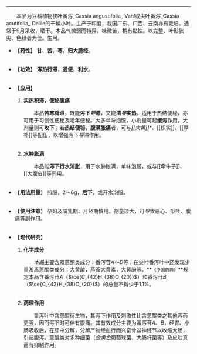 ---
&emsp;&emsp;本品为豆科植物狭叶番泻_Cassia angustifolia_ Vah<dfn>l</dfn>或尖叶番泻_Cassia acutifolia_ Delile的干燥小叶。主产于印度，我国广东、广西、云南亦有栽培。通常于9月采收，晒干。本品气微弱而特异，味微苦，稍有黏性。以完整、叶形狭尖、色绿者为佳。生用。

- 【**药性**】
	**甘**、**苦**，**寒**。**归大肠经**。<br></br>

- 【**功效**】
	**泻热行滞**，**通便**，**利水**。<br></br>

- 【**应用**】
	1. **实热积滞，便秘腹痛**
		
		&emsp;&emsp;本品**苦寒降泄**，既能**泻下<dfn>导</dfn>滞**，又能**清<dfn>导</dfn>实热**，适用于热结便秘，亦可用于习惯性便秘及老年便秘。大多单味泡服，小剂量可起**缓泻**作用，大剂量则可**攻下**；若**热结便秘**，**腹满胀痛**者，可与<dfn>[[大黄]]\*、</dfn>[[枳实]]、[[厚朴]]等配伍，以增强泻下<dfn>导</dfn>滞作用。<br></br>
	
	2. **水肿胀满**
		
		&emsp;&emsp;本品能**泻下行水消胀**，用于水肿胀满，单味泡服，或与[[牵牛子]]、[[大腹皮]]等同用。<br></br>

- 【**用法用量**】
	煎服，2～6g，**后下**，或开水泡服。<br></br>

- 【**使用注意**】
	孕妇及哺乳期、月经期慎用。剂量过大，可<dfn>导</dfn>致恶心、呕吐、腹痛等副作用。<br></br>

- 【**现代研究**】
	1. **化学成分**
		
		&emsp;&emsp;<dfn>本品</dfn>主要含双蒽酮类成分：番泻苷$A$～$D$等；在尖叶番泻叶中还发现少量游离蒽醌类成分：大黄酸，芦荟大黄素，大黄酚等。**`《中国药典》`**规定本品含番泻苷$A$（$\ce{C_{42}H_{38}O_{20}}$）和番泻苷$B$（$\ce{C_{42}H_{38}O_{20}}$）的总量不得少于1.1%。<br></br>
	
	2. **药理作用**
		
		&emsp;&emsp;番泻叶中含蒽醌衍生物，其泻下作用及刺激性比含蒽醌类之其他泻药更强，因而泻下时可伴有腹痛。其有效成分主要为番泻苷$A$、$B$，经胃、小肠吸收后，在肝中分解，分解产物经血行而兴奋骨盆神经节以收缩大肠，引起腹泻。蒽醌类对多种细菌（<dfn>金黄色</dfn>葡萄球菌、大肠杆菌等）及皮肤真菌有抑制作用。